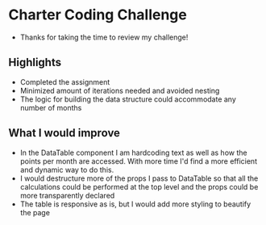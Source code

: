 # Charter Coding Challenge

- Thanks for taking the time to review my challenge!

## Highlights

- Completed the assignment
- Minimized amount of iterations needed and avoided nesting
- The logic for building the data structure could accommodate any number of months

## What I would improve

- In the DataTable component I am hardcoding text as well as how the points per month are accessed. With more time I'd find a more efficient and dynamic way to do this.
- I would destructure more of the props I pass to DataTable so that all the calculations could be performed at the top level and the props could be more transparently declared
- The table is responsive as is, but I would add more styling to beautify the page
